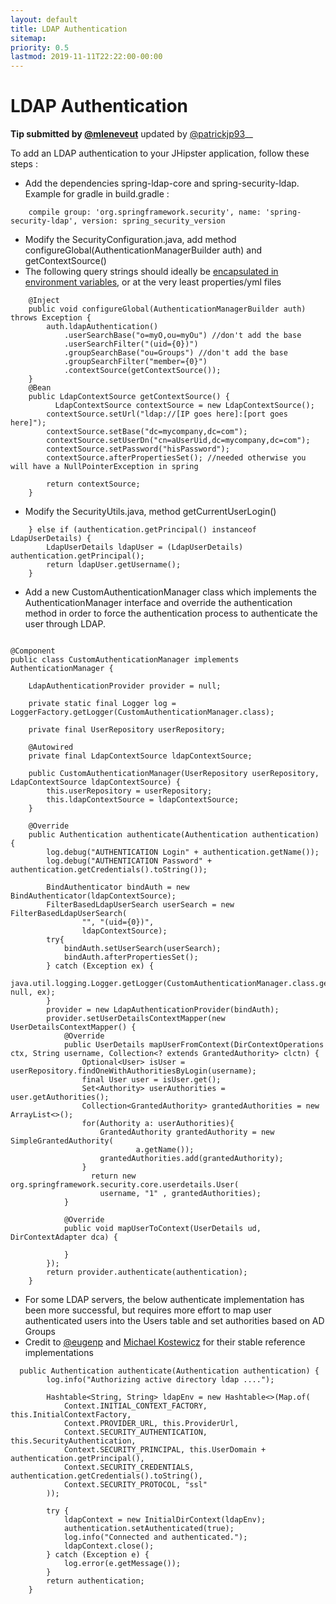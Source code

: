 ```yaml
---
layout: default
title: LDAP Authentication
sitemap:
priority: 0.5
lastmod: 2019-11-11T22:22:00-00:00
---
```


# LDAP Authentication

__Tip submitted by [@mleneveut](https://github.com/mleneveut)__ updated by [@patrickjp93](https://github.com/patrickjp93)__

To add an LDAP authentication to your JHipster application, follow these steps :

  * Add the dependencies spring-ldap-core and spring-security-ldap. Example for gradle in build.gradle :

```
    compile group: 'org.springframework.security', name: 'spring-security-ldap', version: spring_security_version
```
  * Modify the SecurityConfiguration.java, add method configureGlobal(AuthenticationManagerBuilder auth) and getContextSource()
  * The following query strings should ideally be [encapsulated in environment variables](https://github.com/eugenp/tutorials/blob/master/spring-ldap/src/main/java/com/baeldung/ldap/javaconfig/AppConfig.java), or at the very least properties/yml files 

```
    @Inject
    public void configureGlobal(AuthenticationManagerBuilder auth) throws Exception {
        auth.ldapAuthentication()
        	.userSearchBase("o=myO,ou=myOu") //don't add the base
        	.userSearchFilter("(uid={0})")
        	.groupSearchBase("ou=Groups") //don't add the base
        	.groupSearchFilter("member={0}")
        	.contextSource(getContextSource());
    }
    @Bean
    public LdapContextSource getContextSource() {
    	  LdapContextSource contextSource = new LdapContextSource();
        contextSource.setUrl("ldap://[IP goes here]:[port goes here]");
        contextSource.setBase("dc=mycompany,dc=com");
        contextSource.setUserDn("cn=aUserUid,dc=mycompany,dc=com");
        contextSource.setPassword("hisPassword");
        contextSource.afterPropertiesSet(); //needed otherwise you will have a NullPointerException in spring

        return contextSource;
    }

```
  * Modify the SecurityUtils.java, method getCurrentUserLogin()

```
    } else if (authentication.getPrincipal() instanceof LdapUserDetails) {
    	LdapUserDetails ldapUser = (LdapUserDetails) authentication.getPrincipal();
    	return ldapUser.getUsername();
    }
```
  * Add a new CustomAuthenticationManager class which implements the AuthenticationManager interface and override the authentication method in order to force the authentication process to authenticate the user through LDAP.

```

@Component
public class CustomAuthenticationManager implements AuthenticationManager {

    LdapAuthenticationProvider provider = null;

    private static final Logger log = LoggerFactory.getLogger(CustomAuthenticationManager.class);

    private final UserRepository userRepository;

    @Autowired
    private final LdapContextSource ldapContextSource;

    public CustomAuthenticationManager(UserRepository userRepository, LdapContextSource ldapContextSource) {
        this.userRepository = userRepository;
        this.ldapContextSource = ldapContextSource;
    }

    @Override
    public Authentication authenticate(Authentication authentication) {
        log.debug("AUTHENTICATION Login" + authentication.getName());
        log.debug("AUTHENTICATION Password" + authentication.getCredentials().toString());

        BindAuthenticator bindAuth = new BindAuthenticator(ldapContextSource);
        FilterBasedLdapUserSearch userSearch = new FilterBasedLdapUserSearch(
                "", "(uid={0})",
                ldapContextSource);
        try{
            bindAuth.setUserSearch(userSearch);
            bindAuth.afterPropertiesSet();
        } catch (Exception ex) {
            java.util.logging.Logger.getLogger(CustomAuthenticationManager.class.getName()).log(Level.SEVERE, null, ex);
        }
        provider = new LdapAuthenticationProvider(bindAuth);
        provider.setUserDetailsContextMapper(new UserDetailsContextMapper() {
            @Override
            public UserDetails mapUserFromContext(DirContextOperations ctx, String username, Collection<? extends GrantedAuthority> clctn) {
                Optional<User> isUser = userRepository.findOneWithAuthoritiesByLogin(username);
                final User user = isUser.get();
                Set<Authority> userAuthorities = user.getAuthorities();
                Collection<GrantedAuthority> grantedAuthorities = new ArrayList<>();
                for(Authority a: userAuthorities){
                    GrantedAuthority grantedAuthority = new SimpleGrantedAuthority(
                            a.getName());
                    grantedAuthorities.add(grantedAuthority);
                }
                  return new org.springframework.security.core.userdetails.User(
                    username, "1" , grantedAuthorities);    
            }

            @Override
            public void mapUserToContext(UserDetails ud, DirContextAdapter dca) {

            }
        });
        return provider.authenticate(authentication);
    }

```

  * For some LDAP servers, the below authenticate implementation has been more successful, but requires more effort to map user authenticated users into the Users table and set authorities based on AD Groups
  * Credit to [@eugenp](https://github.com/eugenp/tutorials/tree/master/spring-ldap) and [Michael Kostewicz](http://code-addict.pl/active-directory-spring-security/) for their stable reference implementations
```  
  public Authentication authenticate(Authentication authentication) {
        log.info("Authorizing active directory ldap ....");
        
        Hashtable<String, String> ldapEnv = new Hashtable<>(Map.of(
            Context.INITIAL_CONTEXT_FACTORY, this.InitialContextFactory,
            Context.PROVIDER_URL, this.ProviderUrl,
            Context.SECURITY_AUTHENTICATION, this.SecurityAuthentication,
            Context.SECURITY_PRINCIPAL, this.UserDomain + authentication.getPrincipal(),
            Context.SECURITY_CREDENTIALS, authentication.getCredentials().toString(),
            Context.SECURITY_PROTOCOL, "ssl"
        ));

        try {
            ldapContext = new InitialDirContext(ldapEnv);
            authentication.setAuthenticated(true);
            log.info("Connected and authenticated.");
            ldapContext.close();
        } catch (Exception e) { 
            log.error(e.getMessage()); 
        }
        return authentication;
    }
```
